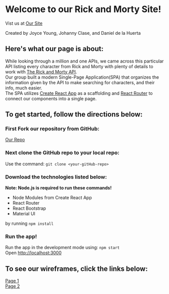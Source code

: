 # Welcome to our Rick and Morty Site!

Vist us at [Our Site](https://rick-and-morty-react-capstone.herokuapp.com/)

Created by Joyce Young, Johanny Clase, and Daniel de la Huerta

## Here's what our page is about:

While looking through a million and one APIs, we came across this particular API listing every character from Rick and Morty with plenty of details to work with [The Rick and Morty API](https://rickandmortyapi.com/).\
Our group built a modern Single-Page Application(SPA) that organizes the information given by the API to make searching for characters, and their info, much easier.\
The SPA utilizes [Create React App](https://github.com/facebook/create-react-app) as a scaffolding and [React Router](https://github.com/ReactTraining/react-router) to connect our components into a single page.

## To get started, follow the directions below:

### First Fork our repository from GitHub:

[Our Repo](https://github.com/fruityvice-react-capstone/capstone-project.git)

### Next clone the GitHub repo to your local repo:

Use the command: `git clone <your-gitHub-repo>`

### Download the technologies listed below:

**Note: Node.js is required to run these commands!**

- Node Modules from Create React App
- React Router
- React Bootstrap
- Material UI

by running `npm install`

### Run the app!

Run the app in the development mode using: `npm start`\
Open [http://localhost:3000](http://localhost:3000)

## To see our wireframes, click the links below:

[Page 1](https://github.com/fruityvice-react-capstone/capstone-project/blob/main/public/images/wireFrame1.jpg)\
[Page 2](https://github.com/fruityvice-react-capstone/capstone-project/blob/main/public/images/wireFrame2.jpg)
